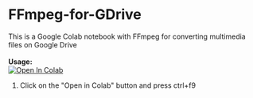 # FFmpeg-for-GDrive
This is a Google Colab notebook with FFmpeg for converting multimedia files on Google Drive
<br><br><b>Usage:</b>
<br>
<a href="https://colab.research.google.com/github/cheems/FFmpeg-for-GDrive/blob/master/FFmpeg_for_GDrive.ipynb" target="_parent\"><img src="https://colab.research.google.com/assets/colab-badge.svg" alt="Open In Colab"/></a>
1. Click on the "Open in Colab" button and press ctrl+f9
